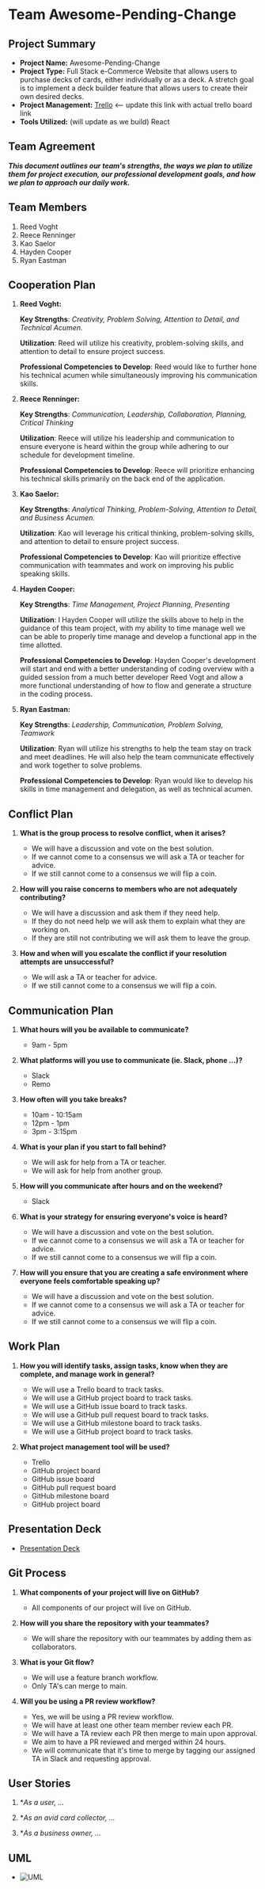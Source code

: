 # Team Awesome-Pending-Change

## Project Summary

- **Project Name:** Awesome-Pending-Change
- **Project Type:** Full Stack e-Commerce Website that allows users to purchase decks of cards, either individually or as a deck. A stretch goal is to implement a deck builder feature that allows users to create their own desired decks.
- **Project Management:** [Trello](https://trello.com/b/9QX6ZQ8X/awesome-pending-change) <-- update this link with actual trello board link
- **Tools Utilized:** (will update as we build) React

## Team Agreement

**_This document outlines our team's strengths, the ways we plan to utilize them for project execution, our professional development goals, and how we plan to approach our daily work._**

## Team Members

1. Reed Voght
2. Reece Renninger
3. Kao Saelor
4. Hayden Cooper
5. Ryan Eastman

## Cooperation Plan

1. **Reed Voght:**

    **Key Strengths**: *Creativity, Problem Solving, Attention to Detail, and Technical Acumen.*

    **Utilization**: Reed will utilize his creativity, problem-solving skills, and attention to detail to ensure project success.

    **Professional Competencies to Develop**: Reed would like to further hone his technical acumen while simultaneously improving his communication skills.

2. **Reece Renninger:**

    **Key Strengths**: *Communication, Leadership, Collaboration, Planning, Critical Thinking*

    **Utilization**: Reece will utilize his leadership and communication to ensure everyone is heard within the group while adhering to our schedule for development timeline. 

    **Professional Competencies to Develop**: Reece will prioritize enhancing his technical skills primarily on the back end of the application.

3. **Kao Saelor:**

    **Key Strengths**: *Analytical Thinking, Problem-Solving, Attention to Detail, and Business Acumen.*

    **Utilization**: Kao will leverage his critical thinking, problem-solving skills, and attention to detail to ensure project success.

    **Professional Competencies to Develop**: Kao will prioritize effective communication with teammates and work on improving his public speaking skills.

4. **Hayden Cooper:**

    **Key Strengths**: *Time Management, Project Planning, Presenting*

    **Utilization**: I Hayden Cooper will utilize the skills above to help in the guidance of this team project, with my ability to time manage well we can be able to properly time manage and develop a functional app in the time allotted.

    **Professional Competencies to Develop**: Hayden Cooper's development will start and end with a better understanding of coding overview with a guided session from a much better developer Reed Vogt and allow a more functional understanding of how to flow and generate a structure in the coding process.

5. **Ryan Eastman:**

    **Key Strengths**: *Leadership, Communication, Problem Solving, Teamwork*

    **Utilization**: Ryan will utilize his strengths to help the team stay on track and meet deadlines. He will also help the team communicate effectively and work together to solve problems.

    **Professional Competencies to Develop**: Ryan would like to develop his skills in time management and delegation, as well as technical acumen.

## Conflict Plan

1. **What is the group process to resolve conflict, when it arises?**

    - We will have a discussion and vote on the best solution.
    - If we cannot come to a consensus we will ask a TA or teacher for advice.
    - If we still cannot come to a consensus we will flip a coin.

2. **How will you raise concerns to members who are not adequately contributing?**

    - We will have a discussion and ask them if they need help.
    - If they do not need help we will ask them to explain what they are working on.
    - If they are still not contributing we will ask them to leave the group.

3. **How and when will you escalate the conflict if your resolution attempts are unsuccessful?**

    - We will ask a TA or teacher for advice.
    - If we still cannot come to a consensus we will flip a coin.

## Communication Plan

1. **What hours will you be available to communicate?**

    - 9am - 5pm

2. **What platforms will you use to communicate (ie. Slack, phone …)?**

    - Slack
    - Remo

3. **How often will you take breaks?**

    - 10am - 10:15am
    - 12pm - 1pm
    - 3pm - 3:15pm

4. **What is your plan if you start to fall behind?**

    - We will ask for help from a TA or teacher.
    - We will ask for help from another group.

5. **How will you communicate after hours and on the weekend?**
  
      - Slack

6. **What is your strategy for ensuring everyone's voice is heard?**

    - We will have a discussion and vote on the best solution.
    - If we cannot come to a consensus we will ask a TA or teacher for advice.
    - If we still cannot come to a consensus we will flip a coin.

7. **How will you ensure that you are creating a safe environment where everyone feels comfortable speaking up?**

    - We will have a discussion and vote on the best solution.
    - If we cannot come to a consensus we will ask a TA or teacher for advice.
    - If we still cannot come to a consensus we will flip a coin.

## Work Plan

1. **How you will identify tasks, assign tasks, know when they are complete, and manage work in general?**

    - We will use a Trello board to track tasks.
    - We will use a GitHub project board to track tasks.
    - We will use a GitHub issue board to track tasks.
    - We will use a GitHub pull request board to track tasks.
    - We will use a GitHub milestone board to track tasks.
    - We will use a GitHub project board to track tasks.

2. **What project management tool will be used?**

    - Trello
    - GitHub project board
    - GitHub issue board
    - GitHub pull request board
    - GitHub milestone board
    - GitHub project board

## Presentation Deck

- [Presentation Deck](https://docs.google.com/presentation/d/1p3QH5GXj5a9vXO1g_6fpy58Xz6tdWITybNS7t41gIFQ/edit?usp=sharing)

## Git Process

1. **What components of your project will live on GitHub?**

    - All components of our project will live on GitHub.

2. **How will you share the repository with your teammates?**

    - We will share the repository with our teammates by adding them as collaborators.

3. **What is your Git flow?**

    - We will use a feature branch workflow.
    - Only TA's can merge to main.

4. **Will you be using a PR review workflow?**

    - Yes, we will be using a PR review workflow.
    - We will have at least one other team member review each PR.
    - We will have a TA review each PR then merge to main upon approval.
    - We aim to have a PR reviewed and merged within 24 hours.
    - We will communicate that it's time to merge by tagging our assigned TA in Slack and requesting approval.

## User Stories

1. **As a user, ...*

2. **As an avid card collector, ...*

3. **As a business owner, ...*

## UML

- ![UML](./assets/uml.png)
